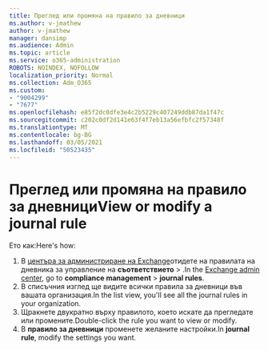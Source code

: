 ```yaml
---
title: Преглед или промяна на правило за дневници
ms.author: v-jmathew
author: v-jmathew
manager: dansimp
ms.audience: Admin
ms.topic: article
ms.service: o365-administration
ROBOTS: NOINDEX, NOFOLLOW
localization_priority: Normal
ms.collection: Adm_O365
ms.custom:
- "9004299"
- "7677"
ms.openlocfilehash: e85f2dc0dfe3e4c2b5229c407249ddb87da1f47c
ms.sourcegitcommit: c202c0df2d141e63f4f7eb13a56efbfc2f57348f
ms.translationtype: MT
ms.contentlocale: bg-BG
ms.lasthandoff: 03/05/2021
ms.locfileid: "50523435"
---
```

# <a name="view-or-modify-a-journal-rule"></a><span data-ttu-id="b372e-102">Преглед или промяна на правило за дневници</span><span class="sxs-lookup"><span data-stu-id="b372e-102">View or modify a journal rule</span></span>

<span data-ttu-id="b372e-103">Ето как:</span><span class="sxs-lookup"><span data-stu-id="b372e-103">Here's how:</span></span>

1. <span data-ttu-id="b372e-104">В [центъра за администриране на Exchange](https://go.microsoft.com/fwlink/p/?linkid=2059104)отидете на правилата на дневника за управление на **съответствието**  >  .</span><span class="sxs-lookup"><span data-stu-id="b372e-104">In the [Exchange admin center](https://go.microsoft.com/fwlink/p/?linkid=2059104), go to **compliance management** > **journal rules**.</span></span>
2. <span data-ttu-id="b372e-105">В списъчния изглед ще видите всички правила за дневници във вашата организация.</span><span class="sxs-lookup"><span data-stu-id="b372e-105">In the list view, you'll see all the journal rules in your organization.</span></span>
3. <span data-ttu-id="b372e-106">Щракнете двукратно върху правилото, което искате да прегледате или промените.</span><span class="sxs-lookup"><span data-stu-id="b372e-106">Double-click the rule you want to view or modify.</span></span>
4. <span data-ttu-id="b372e-107">В **правило за дневници** променете желаните настройки.</span><span class="sxs-lookup"><span data-stu-id="b372e-107">In **journal rule**, modify the settings you want.</span></span>
